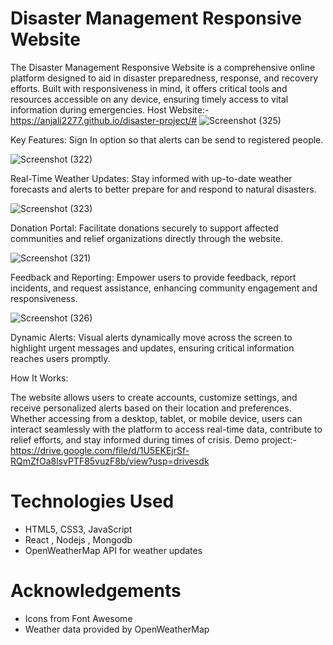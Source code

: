 # Disaster Management Responsive Website
The Disaster Management Responsive Website is a comprehensive online platform designed to aid in disaster preparedness, response, and recovery efforts. Built with responsiveness in mind, it offers critical tools and resources accessible on any device, ensuring timely access to vital information during emergencies.
Host Website:- https://anjali2277.github.io/disaster-project/#
![Screenshot (325)](https://github.com/user-attachments/assets/6853418e-7f1e-4f1b-8f96-191c296287b9)


Key Features:
Sign In option so that alerts can be send to registered people.

![Screenshot (322)](https://github.com/user-attachments/assets/e6e70130-74f1-4bc8-aabe-046df96803dd)


Real-Time Weather Updates: Stay informed with up-to-date weather forecasts and alerts to better prepare for and respond to natural disasters.

![Screenshot (323)](https://github.com/user-attachments/assets/13a0776a-9d9a-4e86-a7c5-347dd31a4cbd)


Donation Portal: Facilitate donations securely to support affected communities and relief organizations directly through the website.

![Screenshot (321)](https://github.com/user-attachments/assets/2cce3c81-fba0-4dd5-904c-6318ca1758a2)


Feedback and Reporting: Empower users to provide feedback, report incidents, and request assistance, enhancing community engagement and responsiveness.

![Screenshot (326)](https://github.com/user-attachments/assets/fac8bcf2-9bc2-4214-be10-bc2f8b951d3f)


Dynamic Alerts: Visual alerts dynamically move across the screen to highlight urgent messages and updates, ensuring critical information reaches users promptly.

How It Works:

The website allows users to create accounts, customize settings, and receive personalized alerts based on their location and preferences. Whether accessing from a desktop, tablet, or mobile device, users can interact seamlessly with the platform to access real-time data, contribute to relief efforts, and stay informed during times of crisis.
Demo project:- https://drive.google.com/file/d/1U5EKEjrSf-RQmZfOa8lsvPTF85vuzF8b/view?usp=drivesdk

# Technologies Used
- HTML5, CSS3, JavaScript
- React , Nodejs , Mongodb
- OpenWeatherMap API for weather updates
  
# Acknowledgements
- Icons from Font Awesome
- Weather data provided by OpenWeatherMap 
